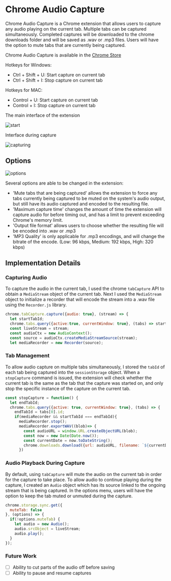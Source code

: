 # Chrome Audio Capture

Chrome Audio Capture is a Chrome extension that allows users to capture any audio playing on the current tab. Multiple tabs can be captured simultaneously. Completed captures will be downloaded to the chrome downloads folder and will be saved as .wav or .mp3 files. Users will have the option to mute tabs that are currently being captured.

Chrome Audio Capture is available in the [Chrome Store](https://chrome.google.com/webstore/detail/chrome-audio-capture/kfokdmfpdnokpmpbjhjbcabgligoelgp)

Hotkeys for Windows:
 - Ctrl + Shift + U: Start capture on current tab
 - Ctrl + Shift + I: Stop capture on current tab

Hotkeys for MAC:
 - Control + U: Start capture on current tab
 - Control + I: Stop capture on current tab

 The main interface of the extension

![start]

[start]: ./docs/main.png

Interface during capture

![capturing]

[capturing]: ./docs/capturing.png

## Options

![options]

[options]: ./docs/options.png

Several options are able to be changed in the extension:
- 'Mute tabs that are being captured' allows the extension to force any tabs currently being captured to be muted on the system's audio output, but still have its audio captured and encoded to the resulting file.
- 'Maximum capture time' changes the amount of time the extension will capture audio for before timing out, and has a limit to prevent exceeding Chrome's memory limit.
- 'Output file format' allows users to choose whether the resulting file will be encoded into .wav or .mp3
- 'MP3 Quality' is only applicable for .mp3 encodings, and will change the bitrate of the encode. (Low: 96 kbps, Medium: 192 kbps, High: 320 kbps)

## Implementation Details

### Capturing Audio
To capture the audio in the current tab, I used the chrome `tabCapture` API to obtain a `MediaStream` object of the current tab. Next I used the `MediaStream` object to initialize a recorder that will encode the stream into a .wav file using the `Recorder.js` library.

```javascript
chrome.tabCapture.capture({audio: true}, (stream) => {
  let startTabId;
  chrome.tabs.query({active:true, currentWindow: true}, (tabs) => startTabId = tabs[0].id)
  const liveStream = stream;
  const audioCtx = new AudioContext();
  const source = audioCtx.createMediaStreamSource(stream);
  let mediaRecorder = new Recorder(source);
```

### Tab Management
To allow audio capture on multiple tabs simultaneously, I stored the `tabId` of each tab being captured into the `sessionStorage` object. When a `stopCapture` command is issued, the extension will check whether the current tab is the same as the tab that the capture was started on, and only stop the specific instance of the capture on the current tab.

```javascript
const stopCapture = function() {
  let endTabId;
  chrome.tabs.query({active: true, currentWindow: true}, (tabs) => {
    endTabId = tabs[0].id;
    if(mediaRecorder && startTabId === endTabId){
      mediaRecorder.stop();
      mediaRecorder.exportWAV((blob)=> {
        const audioURL = window.URL.createObjectURL(blob);
        const now = new Date(Date.now());
        const currentDate = now.toDateString();
        chrome.downloads.download({url: audioURL, filename: `${currentDate.replace(/\s/g, "-")} Capture`})
      })
```

### Audio Playback During Capture
By default, using `tabCapture` will mute the audio on the current tab in order for the capture to take place. To allow audio to continue playing during the capture, I created an `Audio` object which has its source linked to the ongoing stream that is being captured. In the options menu, users will have the option to keep the tab muted or unmuted during the capture.

```javascript
chrome.storage.sync.get({
  muteTab: false
}, (options) => {
  if(!options.muteTab) {
    let audio = new Audio();
    audio.srcObject = liveStream;
    audio.play();
  }
});
```

### Future Work

- [ ] Ability to cut parts of the audio off before saving
- [ ] Ability to pause and resume captures
